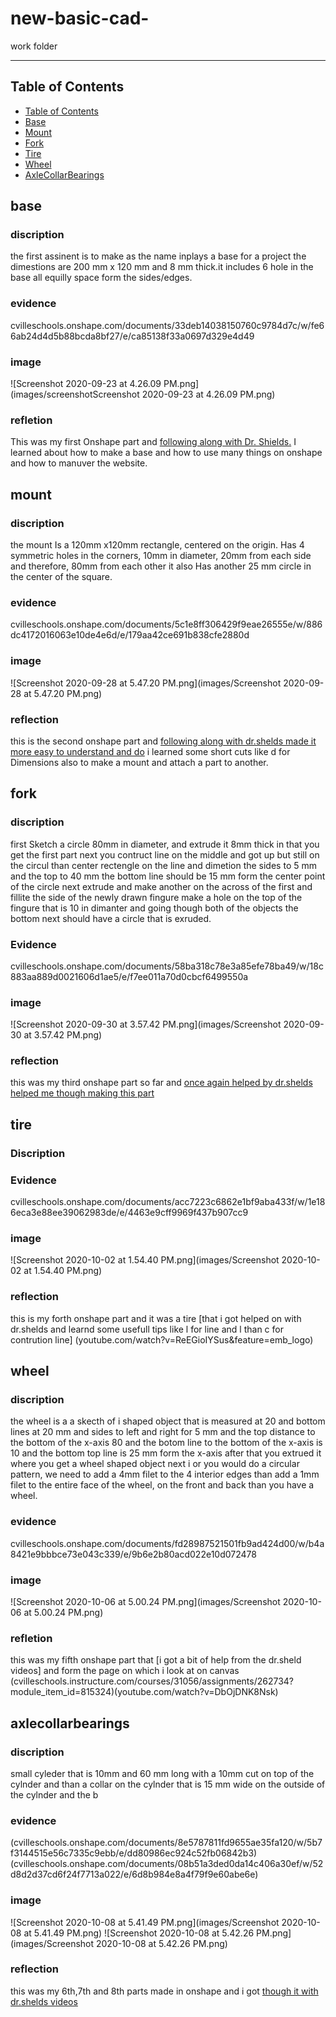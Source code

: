 # new-basic-cad-
work folder

---
## Table of Contents
* [Table of Contents](#Table-of-Contents)
* [Base](#Base)
* [Mount](#Mount)
* [Fork](#Fork)
* [Tire](#Tire)
* [Wheel](#Wheel)
* [AxleCollarBearings](#AxleCollarBearings)

##  base

### discription 
the first assinent is to make as the name inplays a base for a project the dimestions are 200 mm x 120 mm and 8 mm thick.it includes 6 hole in the base all equilly space form the sides/edges. 

### evidence 
cvilleschools.onshape.com/documents/33deb14038150760c9784d7c/w/fe66ab24d4d5b88bcda8bf27/e/ca85138f33a0697d329e4d49


### image

![Screenshot 2020-09-23 at 4.26.09 PM.png](images/screenshotScreenshot 2020-09-23 at 4.26.09 PM.png)
 
 ### refletion 
 
 This was my first Onshape part and [following along with Dr. Shields.](https://www.youtube.com/watch?v=93BFUD-HAG8&feature=emb_title&scrlybrkr=5670f0b4)  I learned about how to make a base and how to use many things on onshape and how to manuver the website.

## mount 

### discription 
the mount Is a 120mm x120mm rectangle, centered on the origin.
Has 4 symmetric holes in the corners, 10mm in diameter, 20mm from each side and therefore, 80mm from each other
 it also Has another 25 mm circle in the center of the square.
### evidence 
cvilleschools.onshape.com/documents/5c1e8ff306429f9eae26555e/w/886dc4172016063e10de4e6d/e/179aa42ce691b838cfe2880d

### image 

![Screenshot 2020-09-28 at 5.47.20 PM.png](images/Screenshot 2020-09-28 at 5.47.20 PM.png)

### reflection 

this is the second onshape part and [following along with dr.shelds made it more easy to understand and do](youtube.com/watch?v=BWDk4BZFXDQ&feature=emb_logo) 
i learned some short cuts like d for Dimensions also to make a mount and attach a part to another.
## fork 

### discription 
 first Sketch a circle 80mm in diameter, and extrude it 8mm thick in that you get the first part next you contruct line on the middle and got up but still on the circul than center rectengle on the line and dimetion the sides to 5 mm and the top to 40 mm the bottom line should be 15 mm form the center point of the circle next extrude and make another on the across of the first and fillite the side of the newly drawn fingure make a hole on the top of the fingure that is 10 in dimanter and going though both of the objects the bottom next should have a circle that is exruded.

### Evidence 
cvilleschools.onshape.com/documents/58ba318c78e3a85efe78ba49/w/18c883aa889d0021606d1ae5/e/f7ee011a70d0cbcf6499550a

### image 

![Screenshot 2020-09-30 at 3.57.42 PM.png](images/Screenshot 2020-09-30 at 3.57.42 PM.png)

### reflection 
this was my third onshape part so far and [once again helped by dr.shelds helped me though making this part](https://www.youtube.com/watch?v=wQlTfOw8rYQ&feature=emb_logo)

## tire 

### Discription 


### Evidence 
cvilleschools.onshape.com/documents/acc7223c6862e1bf9aba433f/w/1e186eca3e88ee39062983de/e/4463e9cff9969f437b907cc9

### image 

![Screenshot 2020-10-02 at 1.54.40 PM.png](images/Screenshot 2020-10-02 at 1.54.40 PM.png)

### reflection
this is my forth onshape part and it was a tire [that i got helped on with dr.shelds and learnd some usefull tips like l for line and l than c for contrution line]        (youtube.com/watch?v=ReEGioIYSus&feature=emb_logo)

## wheel 

### discription 
 the wheel is a a skecth of i shaped object that is measured at 20 and bottom lines at 20 mm and sides to left and right for 5 mm and the top distance to the bottom of the x-axis 80 and the botom line to the bottom of the x-axis is 10 and the bottom top line is 25 mm form the x-axis after that you extrued it where you get a wheel shaped object next  i or you would do a circular pattern, we need to add a 4mm filet to the 4 interior edges than add a 1mm filet to the entire face of the wheel, on the front and back than you have a wheel.                       

### evidence
cvilleschools.onshape.com/documents/fd28987521501fb9ad424d00/w/b4a8421e9bbbce73e043c339/e/9b6e2b80acd022e10d072478
### image 

![Screenshot 2020-10-06 at 5.00.24 PM.png](images/Screenshot 2020-10-06 at 5.00.24 PM.png)

### refletion 
this was my fifth onshape part that [i got a bit of help from the dr.sheld videos] and form the page on which i look at on canvas (cvilleschools.instructure.com/courses/31056/assignments/262734?module_item_id=815324)(youtube.com/watch?v=DbOjDNK8Nsk)

## axlecollarbearings  

### discription 
small cyleder that is 10mm and 60 mm long with a 10mm cut on top of the cylnder and than a collar on the cylnder that is 15 mm wide on the outside of the cylnder 
and the b
### evidence 
(cvilleschools.onshape.com/documents/8e5787811fd9655ae35fa120/w/5b7f3144515e56c7335c9ebb/e/dd80986ec924c52fb06842b3)(cvilleschools.onshape.com/documents/08b51a3ded0da14c406a30ef/w/52d8d2d37cd6f24f7713a022/e/6d8b984e8a4f79f9e60abe6e)
### image 
![Screenshot 2020-10-08 at 5.41.49 PM.png](images/Screenshot 2020-10-08 at 5.41.49 PM.png) 
![Screenshot 2020-10-08 at 5.42.26 PM.png](images/Screenshot 2020-10-08 at 5.42.26 PM.png)

### reflection 
this was my 6th,7th and 8th parts made in onshape and i got [though it with dr.shelds videos](youtube.com/watch?v=2r7YqGuF1vY)






